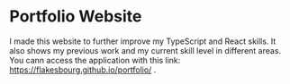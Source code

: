 # Portfolio Website
I made this website to further improve my TypeScript and React skills.
It also shows my previous work and my current skill level in different areas.
You cann access the application with this link: https://flakesbourg.github.io/portfolio/ .